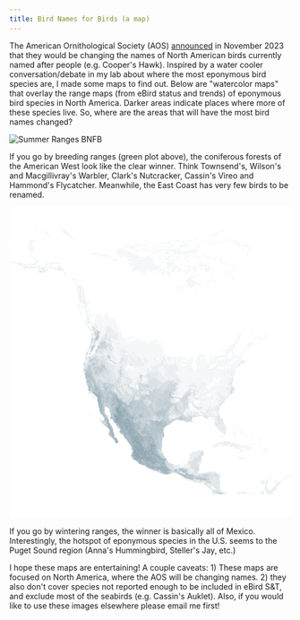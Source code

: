 ```yaml
---
title: Bird Names for Birds (a map)
---
```


The American Ornithological Society (AOS) [announced](https://americanornithology.org/american-ornithological-society-will-change-the-english-names-of-bird-species-named-after-people/) in November 2023 that they would be changing the names of North American birds currently named after people (e.g. Cooper's Hawk). Inspired by a water cooler conversation/debate in my lab about where the most eponymous bird species are, I made some maps to find out. Below are "watercolor maps" that overlay the range maps (from eBird status and trends) of eponymous bird species in North America. Darker areas indicate places where more of these species live. So, where are the areas that will have the most bird names changed?

![Summer Ranges BNFB](https://github.com/bentonelli/bentonelli.github.io/blob/master/bnfb_summer.png?raw=true)

If you go by breeding ranges (green plot above), the coniferous forests of the American West look like the clear winner. Think Townsend's, Wilson's and Macgillivray's Warbler, Clark's Nutcracker, Cassin's Vireo and Hammond's Flycatcher. Meanwhile, the East Coast has very few birds to be renamed. 

![Wintering Ranges BNFB](https://github.com/bentonelli/bentonelli.github.io/blob/master/bnfb_winter_map.png?raw=true)

If you go by wintering ranges, the winner is basically all of Mexico. Interestingly, the hotspot of eponymous species in the U.S. seems to the Puget Sound region (Anna's Hummingbird, Steller's Jay, etc.)

I hope these maps are entertaining! A couple caveats: 1) These maps are focused on North America, where the AOS will be changing names. 2) they also don't cover species not reported enough to be included in eBird S&T, and exclude most of the seabirds (e.g. Cassin's Auklet). Also, if you would like to use these images elsewhere please email me first!